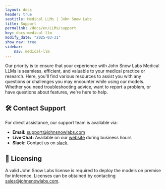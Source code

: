 ```yaml
---
layout: docs
header: true
seotitle: Medical LLMs | John Snow Labs
title: Support
permalink: /docs/en/LLMs/support
key: docs-medical-llm
modify_date: "2025-03-31"
show_nav: true
sidebar:
    nav: medical-llm
---
```


<div class="h3-box" markdown="1">

Our priority is to ensure that your experience with John Snow Labs Medical LLMs is seamless, efficient, and valuable to your medical practice or research. Here, you'll find various resources to assist you with any questions or challenges you may encounter while using our models. Whether you need troubleshooting advice, want to report a problem, or have questions about features, we're here to help.

</div><div class="h3-box" markdown="1">

## 🛠️ Contact Support

For direct assistance, our support team is available via:
- **Email:** [support@johnsnowlabs.com](mailto:support@johnsnowlabs.com)
- **Live Chat:** Available on our [website](https://www.johnsnowlabs.com/) during business hours
- **Slack:** Contact us on [slack](https://spark-nlp.slack.com/archives/C06E88Q93FE).

</div><div class="h3-box" markdown="1">

## 📝 Licensing

A valid John Snow Labs license is required to deploy the models on premise for inference. Licenses can be obtained by contacting [sales@johnsnowlabs.com](mailto:sales@johnsnowlabs.com).

</div>
